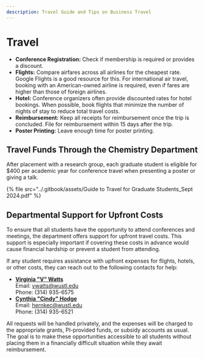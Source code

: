 ```yaml
---
description: Travel Guide and Tips on Business Travel
---
```


# Travel

* **Conference Registration:** Check if membership is required or provides a discount.
* **Flights:** Compare airfares across all airlines for the cheapest rate. Google Flights is a good resource for this. For international air travel, booking with an American-owned airline is required, even if fares are higher than those of foreign airlines.
* **Hotel:** Conference organizers often provide discounted rates for hotel bookings. When possible, book flights that minimize the number of nights of stay to reduce total travel costs.
* **Reimbursement:** Keep all receipts for reimbursement once the trip is concluded. File for reimbursement within 15 days after the trip.
* **Poster Printing:** Leave enough time for poster printing.

## Travel Funds Through the Chemistry Department

After placement with a research group, each graduate student is eligible for $400 per academic year for conference travel when presenting a poster or giving a talk.

{% file src="../.gitbook/assets/Guide to Travel for Graduate Students_Sept 2024.pdf" %}

## Departmental Support for Upfront Costs

To ensure that all students have the opportunity to attend conferences and meetings, the department offers support for upfront travel costs. This support is especially important if covering these costs in advance would cause financial hardship or prevent a student from attending.

If any student requires assistance with upfront expenses for flights, hotels, or other costs, they can reach out to the following contacts for help:

* [**Virginia "V" Watts**](https://chemistry.wustl.edu/people/virginia-v-watts)\
  Email: vwatts@wustl.edu\
  Phone: (314) 935-6575
* [**Cynthia "Cindy" Hodge**](https://chemistry.wustl.edu/people/cynthia-cindy-hodge)\
  Email: hernkec@wustl.edu\
  Phone: (314) 935-6521

All requests will be handled privately, and the expenses will be charged to the appropriate grants, PI-provided funds, or subsidy accounts as usual. The goal is to make these opportunities accessible to all students without placing them in a financially difficult situation while they await reimbursement.
